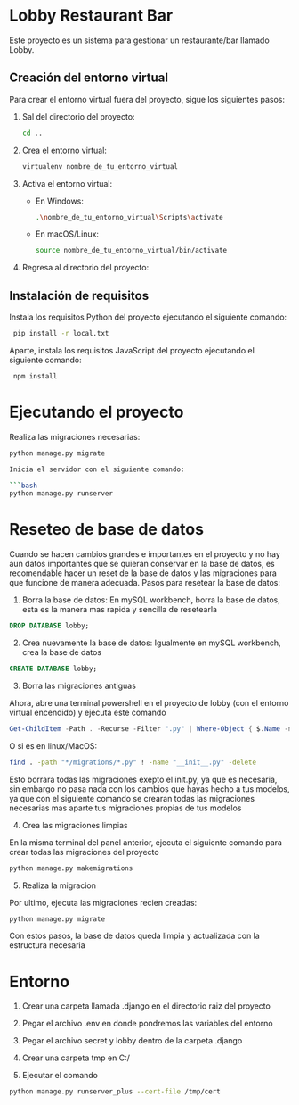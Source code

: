 # Lobby Restaurant Bar

Este proyecto es un sistema para gestionar un restaurante/bar llamado Lobby.

## Creación del entorno virtual

Para crear el entorno virtual fuera del proyecto, sigue los siguientes pasos:

1. Sal del directorio del proyecto:

   ```bash
   cd ..
   ```

2. Crea el entorno virtual:

   ```bash
   virtualenv nombre_de_tu_entorno_virtual
   ```

3. Activa el entorno virtual:

   - En Windows:

     ```bash
     .\nombre_de_tu_entorno_virtual\Scripts\activate
     ```

   - En macOS/Linux:

     ```bash
     source nombre_de_tu_entorno_virtual/bin/activate
     ```

4. Regresa al directorio del proyecto:

## Instalación de requisitos

Instala los requisitos Python del proyecto ejecutando el siguiente comando:

```bash
 pip install -r local.txt
```

Aparte, instala los requisitos JavaScript del proyecto ejecutando el siguiente comando:

```bash
 npm install
```

# Ejecutando el proyecto

Realiza las migraciones necesarias:

````bash
python manage.py migrate

Inicia el servidor con el siguiente comando:

```bash
python manage.py runserver

````

# Reseteo de base de datos

Cuando se hacen cambios grandes e importantes en el proyecto y no hay aun datos importantes que se quieran conservar en la base de datos,
es recomendable hacer un reset de la base de datos y las migraciones para que funcione de manera adecuada.
Pasos para resetear la base de datos:

1. Borra la base de datos:
   En mySQL workbench, borra la base de datos, esta es la manera mas rapida y sencilla de resetearla

```sql
DROP DATABASE lobby;
```

2. Crea nuevamente la base de datos:
   Igualmente en mySQL workbench, crea la base de datos

```sql
CREATE DATABASE lobby;
```

3. Borra las migraciones antiguas

Ahora, abre una terminal powershell en el proyecto de lobby (con el entorno virtual encendido) y ejecuta este comando

```powershell
Get-ChildItem -Path . -Recurse -Filter ".py" | Where-Object { $.Name -ne "init.py" -and $.DirectoryName -like "*migrations" } | Remove-Item
```

O si es en linux/MacOS:

```bash
find . -path "*/migrations/*.py" ! -name "__init__.py" -delete
```

Esto borrara todas las migraciones exepto el init.py, ya que es necesaria, sin embargo no pasa nada con los cambios que hayas hecho a tus
modelos, ya que con el siguiente comando se crearan todas las migraciones necesarias mas aparte tus migraciones propias de tus modelos

4. Crea las migraciones limpias

En la misma terminal del panel anterior, ejecuta el siguiente comando para crear todas las migraciones del proyecto

```bash
python manage.py makemigrations
```

5. Realiza la migracion

Por ultimo, ejecuta las migraciones recien creadas:

```bash
python manage.py migrate
```

Con estos pasos, la base de datos queda limpia y actualizada con la estructura necesaria

# Entorno

1. Crear una carpeta llamada .django en el directorio raiz del proyecto

2. Pegar el archivo .env en donde pondremos las variables del entorno

3. Pegar el archivo secret y lobby dentro de la carpeta .django

4. Crear una carpeta tmp en C:/

5. Ejecutar el comando

```bash
python manage.py runserver_plus --cert-file /tmp/cert
```
